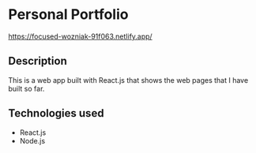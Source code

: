 # Personal Portfolio
https://focused-wozniak-91f063.netlify.app/
## Description
This is a web app built with React.js that shows the web pages that I have built so far.

## Technologies used
- React.js
- Node.js
